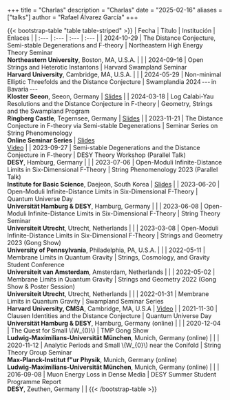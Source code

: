 +++
title = "Charlas"
description = "Charlas"
date = "2025-02-16"
aliases = ["talks"]
author = "Rafael Álvarez García"
+++

<!--
Sources:
https://zwbetz.com/style-a-markdown-table-with-bootstrap-classes-in-hugo/
https://matt-thornton.net/tech/bootstrap-style-tables-in-hugo-without-bootstrap/
-->

{{< bootstrap-table "table table-striped" >}}
| Fecha | Título | Institución | Enlaces |
| :--- | :--- | :--- | :--- |
| 2024-10-29 | The Distance Conjecture, Semi-stable Degenerations and F-theory | Northeastern High Energy Theory Seminar<br> **Northeastern University**, Boston, MA, U.S.A. | |
| 2024-09-16 | Open Strings and Heterotic Instantons | Harvard Swampland Seminar<br> **Harvard University**, Cambridge, MA, U.S.A. | |
| 2024-05-29 | Non-minimal Elliptic Threefolds and the Distance Conjecture | Swamplandia 2024&thinsp;---&thinsp;in Bavaria&thinsp;---<br> **Kloster Seeon**, Seeon, Germany | [Slides](https://indico.physik.uni-muenchen.de/event/400/contributions/1648/attachments/955/1518/AlvarezGarcia_1.pdf) |
| 2024-03-18 | Log Calabi-Yau Resolutions and the Distance Conjecture in F-theory | Geometry, Strings and the Swampland Program<br> **Ringberg Castle**, Tegernsee, Germany | [Slides](https://wwwth.mpp.mpg.de/members/blumenha/ringberg2024/talks/alvarez-garcia.pdf) |
| 2023-11-21 | The Distance Conjecture in F-theory via Semi-stable Degenerations | Seminar Series on String Phenomenology<br> **Online Seminar Series** | [Slides](https://drive.google.com/file/d/11ZP26_y9z-gYs0U5AWrr_h6M8a35T8Q8/view?usp=drive_link)<br> [Video](https://youtu.be/TlyPdggWH7c) |
| 2023-09-27 | Semi-stable Degenerations and the Distance Conjecture in F-theory | DESY Theory Workshop (Parallel Talk)<br> **DESY**, Hamburg, Germany | |
| 2023-07-06 | Open-Moduli Infinite-Distance Limits in Six-Dimensional F-Theory | String Phenomenology 2023 (Parallel Talk)<br> **Institute for Basic Science**, Daejeon, South Korea | [Slides](https://indico.cern.ch/event/1270020/contributions/5473092/attachments/2684924/4658146/9\%20Alvarez-Garcia.pdf) |
| 2023-06-20 | Open-Moduli Infinite-Distance Limits in Six-Dimensional F-Theory | Quantum Universe Day<br> **Universität Hamburg & DESY**, Hamburg, Germany | |
| 2023-06-08 | Open-Moduli Infinite-Distance Limits in Six-Dimensional F-Theory | String Theory Seminar<br> **Universiteit Utrecht**, Utrecht, Netherlands | |
| 2023-03-08 | Open-Moduli Infinite-Distance Limits in Six-Dimensional F-Theory | Strings and Geometry 2023 (Gong Show)<br> **University of Pennsylvania**, Philadelphia, PA, U.S.A. | |
| 2022-05-11 | Membrane Limits in Quantum Gravity | Strings, Cosmology, and Gravity Student Conference<br> **Universiteit van Amsterdam**, Amsterdam, Netherlands | |
| 2022-05-02 | Membrane Limits in Quantum Gravity | Strings and Geometry 2022 (Gong Show & Poster Session)<br> **Universiteit Utrecht**, Utrecht, Netherlands | |
| 2022-01-31 | Membrane Limits in Quantum Gravity | Swampland Seminar Series<br> **Harvard University, CMSA**, Cambridge, MA, U.S.A | [Video](https://youtu.be/pPi8DDnuLEk?si=PHAN6nQmHhIiHb95) |
| 2021-11-30 | Clausen Identities and the Distance Conjecture | Quantum Universe Day<br> **Universität Hamburg & DESY**, Hamburg, Germany (online) | |
| 2020-12-04 | The Quest for Small \\(W_{0}\\) | TMP Gong Show<br> **Ludwig-Maximilians-Universität München**, Munich, Germany (online) | |
| 2020-11-12 | Analytic Periods and Small \\(W_{0}\\) near the Conifold | String Theory Group Seminar<br> **Max-Planck-Institut f\"ur Physik**, Munich, Germany (online)<br> **Ludwig-Maximilians-Universität München**, Munich, Germany (online) | |
| 2016-09-08 | Muon Energy Loss in Dense Media | DESY Summer Student Programme Report<br> **DESY**, Zeuthen, Germany | |
{{< /bootstrap-table >}}